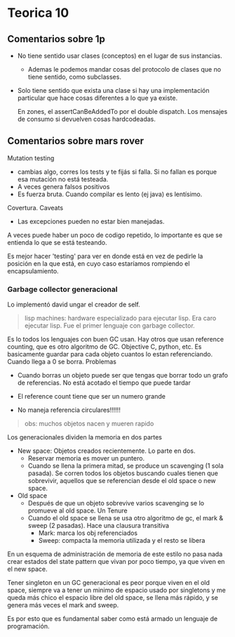 # Teorica 10

## Comentarios sobre 1p

- No tiene sentido usar clases (conceptos) en el lugar de sus instancias.
  - Ademas le podemos mandar cosas del protocolo de clases que no tiene sentido,
    como subclasses.

- Solo tiene sentido que exista una clase si hay una implementación particular
  que hace cosas diferentes a lo que ya existe.

  En zones, el assertCanBeAddedTo por el double dispatch. Los mensajes de
  consumo si devuelven cosas hardcodeadas.

## Comentarios sobre mars rover

Mutation testing

- cambias algo, corres los tests y te fijás si falla. Si no fallan es porque esa
  mutación no está testeada.
- A veces genera falsos positivos
- Es fuerza bruta. Cuando compilar es lento (ej java) es lentísimo.

Covertura. Caveats

- Las excepciones pueden no estar bien manejadas.

A veces puede haber un poco de codigo repetido, lo importante es que se entienda
lo que se está testeando.

Es mejor hacer 'testing' para ver en donde está en vez de pedirle la posición en
la que está, en cuyo caso estaríamos rompiendo el encapsulamiento.

### Garbage collector generacional

Lo implementó david ungar el creador de self.

> lisp machines: hardware especializado para ejecutar lisp. Era caro ejecutar
> lisp. Fue el primer lenguaje con garbage collector.

Es lo todos los lenguajes con buen GC usan. Hay otros que usan reference
counting, que es otro algoritmo de GC. Objective C, python, etc. Es basicamente
guardar para cada objeto cuantos lo estan referenciando. Cuando llega a 0 se
borra. Problemas

- Cuando borras un objeto puede ser que tengas que borrar todo un grafo de
  referencias. No está acotado el tiempo que puede tardar

- El reference count tiene que ser un numero grande

- No maneja referencia circulares!!!!!!

> obs: muchos objetos nacen y mueren rapido

Los generacionales dividen la memoria en dos partes

- New space: Objetos creados recientemente. Lo parte en dos.
  - Reservar memoria es mover un puntero.
  - Cuando se llena la primera mitad, se produce un scavenging (1 sola pasada).
    Se corren todos los objetos buscando cuales tienen que sobrevivir, aquellos
    que se referencian desde el old space o new space.
- Old space
  - Después de que un objeto sobrevive varios scavenging se lo promueve al old
    space. Un Tenure
  - Cuando el old space se llena se usa otro algoritmo de gc, el mark & sweep (2
    pasadas). Hace una clausura transitiva
    - Mark: marca los obj referenciados
    - Sweep: compacta la memoria utilizada y el resto se libera

En un esquema de administración de memoria de este estilo no pasa nada crear
estados del state pattern que vivan por poco tiempo, ya que viven en el new
space.

Tener singleton en un GC generacional es peor porque viven en el old space,
siempre va a tener un minimo de espacio usado por singletons y me queda más
chico el espacio libre del old space, se llena más rápido, y se genera más veces
el mark and sweep.

Es por esto que es fundamental saber como está armado un lenguaje de
programación.

